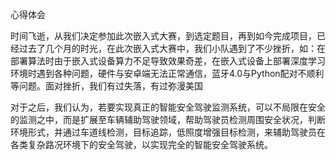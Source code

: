 心得体会

时间飞逝，从我们决定参加此次嵌入式大赛，到选定题目，再到如今完成项目，已经过去了几个月的时光，在此次嵌入式大赛中，我们小队遇到了不少挫折，如：在部署算法时由于嵌入式设备算力不足导致效果奇差，在嵌入式设备上部署深度学习环境时遇到各种问题，硬件与安卓端无法正常通信，蓝牙4.0与Python配对不顺利等问题。面对挫折，我们有过失落，有过弥漫美国

对于之后，我们认为，若要实现真正的智能安全驾驶监测系统，可以不局限在安全的监测之中，而是扩展至车辆辅助驾驶领域，帮助驾驶员检测周围安全状况，判断环境形式，并通过车道线检测，目标追踪，低照度增强目标检测，来辅助驾驶员在各类复杂路况环境下的安全驾驶，以实现完全的智能安全驾驶系统。